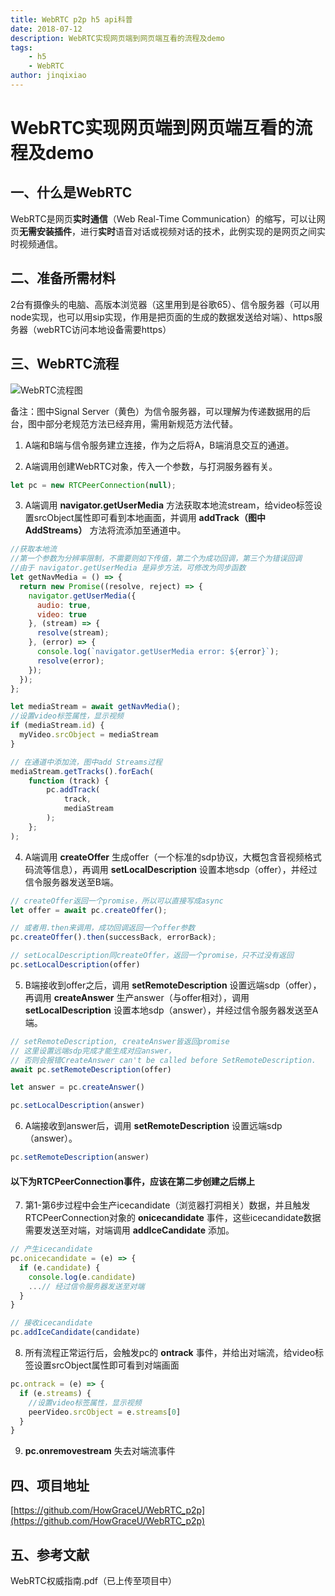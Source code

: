 ```yaml
---
title: WebRTC p2p h5 api科普
date: 2018-07-12
description: WebRTC实现网页端到网页端互看的流程及demo
tags:
    - h5
    - WebRTC
author: jinqixiao
---
```

# WebRTC实现网页端到网页端互看的流程及demo

##  一、什么是WebRTC

WebRTC是网页**实时通信**（Web Real-Time Communication）的缩写，可以让网页**无需安装插件**，进行**实时**语音对话或视频对话的技术，此例实现的是网页之间实时视频通信。

## 二、准备所需材料

2台有摄像头的电脑、高版本浏览器（这里用到是谷歌65）、信令服务器（可以用node实现，也可以用sip实现，作用是把页面的生成的数据发送给对端）、https服务器（webRTC访问本地设备需要https）

## 三、WebRTC流程

![WebRTC流程图](../../../../img/h5_webrtc-h5api/pc流程图.png)

备注：图中Signal Server（黄色）为信令服务器，可以理解为传递数据用的后台，图中部分老规范方法已经弃用，需用新规范方法代替。

1.  A端和B端与信令服务建立连接，作为之后将A，B端消息交互的通道。

2.  A端调用创建WebRTC对象，传入一个参数，与打洞服务器有关。

``` js
let pc = new RTCPeerConnection(null);
```
3.  A端调用 **navigator.getUserMedia** 方法获取本地流stream，给video标签设置srcObject属性即可看到本地画面，并调用 **addTrack（图中AddStreams）** 方法将流添加至通道中。

``` js
//获取本地流
//第一个参数为分辨率限制，不需要则如下传值，第二个为成功回调，第三个为错误回调
//由于 navigator.getUserMedia 是异步方法，可修改为同步函数
let getNavMedia = () => {
  return new Promise((resolve, reject) => {
    navigator.getUserMedia({
      audio: true,
      video: true
    }, (stream) => {
      resolve(stream);
    }, (error) => {
      console.log(`navigator.getUserMedia error: ${error}`);
      resolve(error);
    });
  });
};

let mediaStream = await getNavMedia();
//设置video标签属性，显示视频
if (mediaStream.id) {
  myVideo.srcObject = mediaStream
}

// 在通道中添加流，图中add Streams过程
mediaStream.getTracks().forEach(
    function (track) {
        pc.addTrack(
            track,
            mediaStream
        );
    };
);
```

4.  A端调用 **createOffer** 生成offer（一个标准的sdp协议，大概包含音视频格式码流等信息），再调用 **setLocalDescription** 设置本地sdp（offer），并经过信令服务器发送至B端。

``` js
// createOffer返回一个promise，所以可以直接写成async
let offer = await pc.createOffer();

// 或者用.then来调用，成功回调返回一个offer参数
pc.createOffer().then(successBack, errorBack);

// setLocalDescription同createOffer，返回一个promise，只不过没有返回
pc.setLocalDescription(offer)
```

5.  B端接收到offer之后，调用 **setRemoteDescription** 设置远端sdp（offer），再调用 **createAnswer** 生产answer（与offer相对），调用 **setLocalDescription** 设置本地sdp（answer），并经过信令服务器发送至A端。

``` js
// setRemoteDescription, createAnswer皆返回promise
// 这里设置远端sdp完成才能生成对应answer，
// 否则会报错CreateAnswer can't be called before SetRemoteDescription.
await pc.setRemoteDescription(offer)

let answer = pc.createAnswer()

pc.setLocalDescription(answer)
```

6.  A端接收到answer后，调用 **setRemoteDescription** 设置远端sdp（answer）。
``` js
pc.setRemoteDescription(answer)
```

#### 以下为RTCPeerConnection事件，应该在第二步创建之后绑上

7.  第1-第6步过程中会生产icecandidate（浏览器打洞相关）数据，并且触发RTCPeerConnection对象的 **onicecandidate** 事件，这些icecandidate数据需要发送至对端，对端调用 **addIceCandidate** 添加。
``` js
// 产生icecandidate
pc.onicecandidate = (e) => {
  if (e.candidate) {
    console.log(e.candidate)
    ...// 经过信令服务器发送至对端
  }
}

// 接收icecandidate
pc.addIceCandidate(candidate)
```

8.  所有流程正常运行后，会触发pc的 **ontrack** 事件，并给出对端流，给video标签设置srcObject属性即可看到对端画面
``` js
pc.ontrack = (e) => {
  if (e.streams) {
    //设置video标签属性，显示视频    
    peerVideo.srcObject = e.streams[0]
  }
}
```

9.  **pc.onremovestream** 失去对端流事件

## 四、项目地址
[https://github.com/HowGraceU/WebRTC_p2p](https://github.com/HowGraceU/WebRTC_p2p) 

## 五、参考文献
WebRTC权威指南.pdf（已上传至项目中）